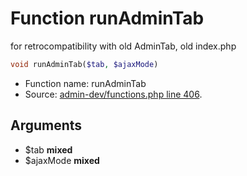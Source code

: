 Function runAdminTab
===========================

for retrocompatibility with old AdminTab, old index.php



```php
void runAdminTab($tab, $ajaxMode)
```

* Function name: runAdminTab
* Source: [admin-dev/functions.php line 406](https://github.com/PrestaShop/PrestaShop/blob/1.5.6.1/admin-dev/functions.php#L406).

Arguments
---------

* $tab **mixed**
* $ajaxMode **mixed**

